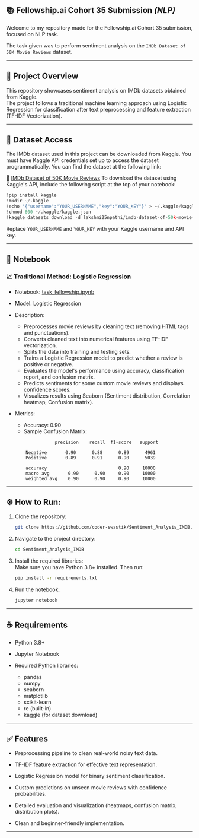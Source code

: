 ## 📚 Fellowship.ai Cohort 35 Submission _(NLP)_

Welcome to my repository made for the Fellowship.ai Cohort 35 submission, focused on NLP task. 

The task given was to perform sentiment analysis on the `IMDb Dataset of 50K Movie Reviews` dataset.

---

## 🌟 Project Overview
This repository showcases sentiment analysis on IMDb datasets obtained from Kaggle.  
The project follows a traditional machine learning approach using Logistic Regression for classification after text preprocessing and feature extraction (TF-IDF Vectorization).

---

## 💾 Dataset Access
The IMDb dataset used in this project can be downloaded from Kaggle. You must have Kaggle API credentials set up to access the dataset programmatically. You can find the dataset at the following link:

🔗 [IMDb Dataset of 50K Movie Reviews](https://www.kaggle.com/datasets/lakshmi25npathi/imdb-dataset-of-50k-movie-reviews/data)
To download the dataset using Kaggle's API, include the following script at the top of your notebook:
```python
!pip install kaggle
!mkdir ~/.kaggle
!echo '{"username":"YOUR_USERNAME","key":"YOUR_KEY"}' > ~/.kaggle/kaggle.json
!chmod 600 ~/.kaggle/kaggle.json
!kaggle datasets download -d lakshmi25npathi/imdb-dataset-of-50k-movie-reviews --unzip
```
Replace `YOUR_USERNAME` and `YOUR_KEY` with your Kaggle username and API key.

---

## 📂 Notebook

### 📈 Traditional Method: Logistic Regression
- Notebook: [task_fellowship.ipynb](./task_fellowship.ipynb)
- Model: Logistic Regression
- Description:  
  - Preprocesses movie reviews by cleaning text (removing HTML tags and punctuations).
  - Converts cleaned text into numerical features using TF-IDF vectorization.
  - Splits the data into training and testing sets.
  - Trains a Logistic Regression model to predict whether a review is positive or negative.
  - Evaluates the model's performance using accuracy, classification report, and confusion matrix.
  - Predicts sentiments for some custom movie reviews and displays confidence scores.
  - Visualizes results using Seaborn (Sentiment distribution, Correlation heatmap, Confusion matrix).

- Metrics:
    - Accuracy: 0.90
    - Sample Confusion Matrix:
    ```plaintext
                   precision    recall  f1-score   support

        Negative       0.90      0.88      0.89      4961
        Positive       0.89      0.91      0.90      5039

        accuracy                           0.90     10000
        macro avg       0.90      0.90     0.90     10000
        weighted avg    0.90      0.90     0.90     10000
    ```

---

## ⚙️ How to Run:

1. Clone the repository:
    ```bash
    git clone https://github.com/coder-swastik/Sentiment_Analysis_IMDB.git
    ```
2. Navigate to the project directory:
    ```bash
    cd Sentiment_Analysis_IMDB
    ```
3. Install the required libraries:  
   Make sure you have Python 3.8+ installed. Then run:
    ```bash
    pip install -r requirements.txt
    ```
4. Run the notebook:
    ```bash
    jupyter notebook
    ```

---

## ☕ Requirements

- Python 3.8+

- Jupyter Notebook

- Required Python libraries:
    - pandas
    - numpy
    - seaborn
    - matplotlib
    - scikit-learn
    - re (built-in)
    - kaggle (for dataset download)



---

## ✅ Features

- Preprocessing pipeline to clean real-world noisy text data.

- TF-IDF feature extraction for effective text representation.

- Logistic Regression model for binary sentiment classification.

- Custom predictions on unseen movie reviews with confidence probabilities.

- Detailed evaluation and visualization (heatmaps, confusion matrix, distribution plots).

- Clean and beginner-friendly implementation.

---
